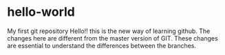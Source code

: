 # hello-world
My first git repository
Hello!! this is the new way of learning github. The changes here are different from the master version of GIT. These changes are essential to understand the differences between the branches. 
